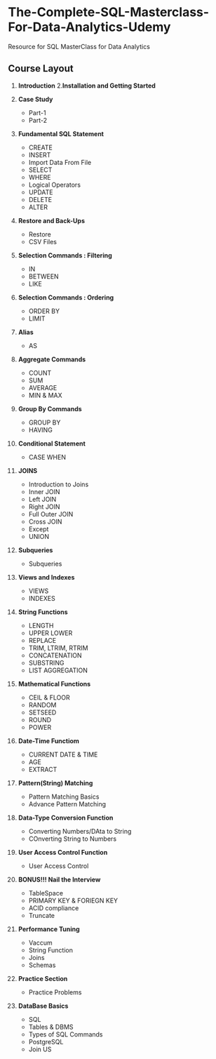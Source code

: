 # The-Complete-SQL-Masterclass-For-Data-Analytics-Udemy
 Resource for SQL MasterClass for Data Analytics

 ## Course Layout
 1. **Introduction**
 2.**Installation and Getting Started**
 3. **Case Study**
    * Part-1
    * Part-2
 4. **Fundamental SQL Statement**
    * CREATE
    * INSERT
    * Import Data From File
    * SELECT
    * WHERE
    * Logical Operators
    * UPDATE
    * DELETE
    * ALTER
5. **Restore and Back-Ups**
    * Restore
    * CSV Files
6. **Selection Commands : Filtering**
    * IN
    * BETWEEN
    * LIKE
7. **Selection Commands : Ordering**
    * ORDER BY
    * LIMIT
8. **Alias**
    * AS
9. **Aggregate Commands**
    * COUNT
    * SUM
    * AVERAGE
    * MIN & MAX
10. **Group By Commands**
    * GROUP BY
    * HAVING
11. **Conditional Statement**
    * CASE WHEN
12. **JOINS**
    * Introduction to Joins
    * Inner JOIN
    * Left JOIN
    * Right JOIN
    * Full Outer JOIN
    * Cross JOIN
    * Except
    * UNION
13. **Subqueries**
    * Subqueries
14. **Views and Indexes**
    * VIEWS
    * INDEXES
15. **String Functions**
    * LENGTH
    * UPPER LOWER
    * REPLACE
    * TRIM, LTRIM, RTRIM
    * CONCATENATION
    * SUBSTRING
    * LIST AGGREGATION

16. **Mathematical Functions**
    * CEIL & FLOOR
    * RANDOM
    * SETSEED
    * ROUND
    * POWER
17. **Date-Time Functiom**
    * CURRENT DATE & TIME
    * AGE
    * EXTRACT
18. **Pattern(String) Matching**
    * Pattern Matching Basics
    * Advance Pattern Matching
19. **Data-Type Conversion Function**
    * Converting Numbers/DAta to String
    * COnverting String to Numbers
20. **User Access Control Function**
    * User Access Control
21. **BONUS!!! Nail the Interview**
    * TableSpace
    * PRIMARY KEY & FORIEGN KEY
    * ACID compliance
    * Truncate
22. **Performance Tuning**
    * Vaccum
    * String Function
    * Joins
    * Schemas
23. **Practice Section**
    * Practice Problems
24. **DataBase Basics**
    * SQL
    * Tables & DBMS
    * Types of SQL Commands
    * PostgreSQL
    * Join US
